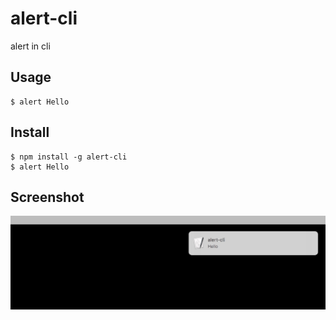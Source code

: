 # alert-cli
alert in cli

## Usage
```console
$ alert Hello
```

## Install
```console
$ npm install -g alert-cli
$ alert Hello
```

## Screenshot
![img](./screenshot.jpg)
